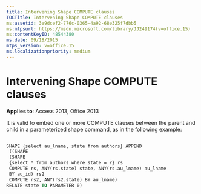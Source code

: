 ```yaml
---
title: Intervening Shape COMPUTE clauses
TOCTitle: Intervening Shape COMPUTE clauses
ms:assetid: 3e9dcef2-776c-0365-4a92-68e325f7dbb5
ms:mtpsurl: https://msdn.microsoft.com/library/JJ249174(v=office.15)
ms:contentKeyID: 48544380
ms.date: 09/18/2015
mtps_version: v=office.15
ms.localizationpriority: medium
---
```


# Intervening Shape COMPUTE clauses


**Applies to**: Access 2013, Office 2013

It is valid to embed one or more COMPUTE clauses between the parent and child in a parameterized shape command, as in the following example:

```vb 
 
SHAPE {select au_lname, state from authors} APPEND 
 ((SHAPE 
 (SHAPE 
 {select * from authors where state = ?} rs 
 COMPUTE rs, ANY(rs.state) state, ANY(rs.au_lname) au_lname 
 BY au_id) rs2 
 COMPUTE rs2, ANY(rs2.state) BY au_lname) 
RELATE state TO PARAMETER 0) 
```

